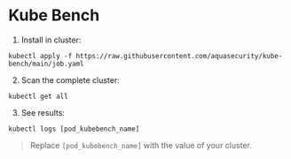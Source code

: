 # Kube Bench
  
1. Install in cluster:

``` kubectl apply -f https://raw.githubusercontent.com/aquasecurity/kube-bench/main/job.yaml ``` 

2. Scan the complete cluster:

``` kubectl get all ``` 

3. See results:

``` kubectl logs [pod_kubebench_name] ```

> Replace `[pod_kubebench_name]` with the value of your cluster.
